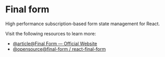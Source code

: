 # Final form

High performance subscription-based form state management for React.

Visit the following resources to learn more:

- [@article@Final Form — Official Website](https://final-form.org/react)
- [@opensource@final-form / react-final-form](https://github.com/final-form/react-final-form)
